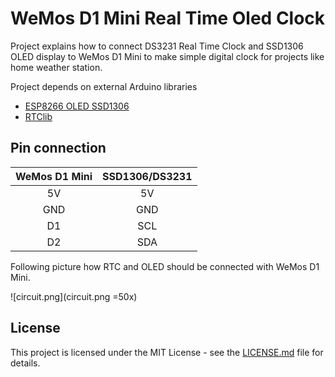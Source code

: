 # WeMos D1 Mini Real Time Oled Clock
Project explains how to connect DS3231 Real Time Clock and SSD1306 OLED display to WeMos D1 Mini to make simple digital clock for projects like home weather station.

Project depends on external Arduino libraries
* [ESP8266 OLED SSD1306](https://github.com/ThingPulse/esp8266-oled-ssd1306)
* [RTClib](https://github.com/adafruit/RTClib)

## Pin connection

| WeMos D1 Mini | SSD1306/DS3231 |
|:-------------:|:--------------:|
| 5V            | 5V             |
| GND           | GND            |
| D1            | SCL            |
| D2            | SDA            |

Following picture how RTC and OLED should be connected with WeMos D1 Mini.

![circuit.png](circuit.png =50x)

## License
This project is licensed under the MIT License - see the [LICENSE.md](LICENSE.md) file for details.
